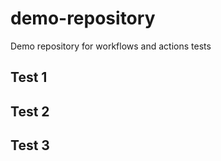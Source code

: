 # demo-repository

Demo repository for workflows and actions tests

## Test 1

## Test 2

## Test 3
